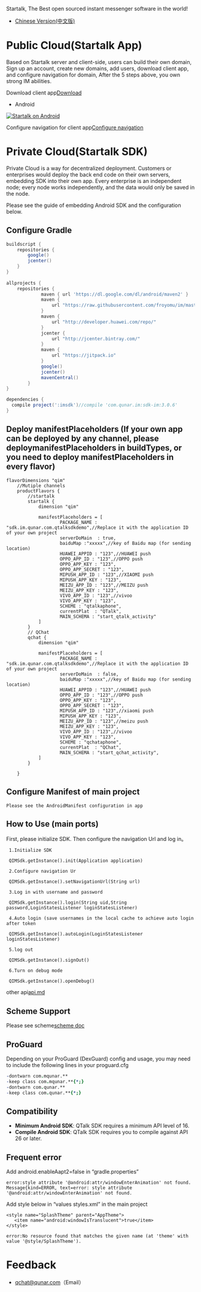Startalk, The Best open sourced instant messenger software in the world!
* [Chinese Version(中文版)](https://github.com/qunarcorp/imsdk-android/blob/master/README_zh_CN.md)

Public Cloud(Startalk App)
=====
Based on Startalk server and client-side, users can build their own domain,
Sign up an account, create new domains, add users, download client app, and configure navigation for domain,
After the 5 steps above, you own strong IM abilities.

Download client app[Download](https://im.qunar.com/new/#/download)

- Android

[![Startalk on Android](https://s.qunarzz.com/qtalk_official_web/pages/download/android.png)](https://qt.qunar.com/downloads/qtalk_android.apk)

Configure navigation for client app[Configure navigation](https://im.qunar.com/new/#/platform/access_guide/manage_nav?id=manage_nav_mb)

Private Cloud(Startalk SDK)
=====
Private Cloud is a way for decentralized deployment. Customers or enterprises would deploy the back end code on their own servers, embedding SDK into their own app. Every enterprise is an independent node; every node works independently, and the data would only be saved in the node.  

Please see the guide of embedding Android SDK and the configuration below.

Configure Gradle
--------
```gradle
buildscript {
    repositories {
        google()
        jcenter()
    }
}
 
allprojects {
    repositories {
             maven { url 'https://dl.google.com/dl/android/maven2' }
             maven {
                 url "https://raw.githubusercontent.com/froyomu/im/master"
             }
             maven {
                 url "http://developer.huawei.com/repo/"
             }
             jcenter {
                 url "http://jcenter.bintray.com/"
             }
             maven {
                 url "https://jitpack.io"
             }
             google()
             jcenter()
             mavenCentral()
        }
}
```

```gradle
dependencies {
  compile project(':imsdk')//compile 'com.qunar.im:sdk-im:3.0.6'
}
```

Deploy manifestPlaceholders (If your own app can be deployed by any channel, please deploymanifestPlaceholders in buildTypes, or you need to deploy manifestPlaceholders in every flavor)
--------

```manifestPlaceholders
flavorDimensions "qim"
    //Mutiple channels
    productFlavors {
        //startalk
        startalk {
            dimension "qim"

            manifestPlaceholders = [
                    PACKAGE_NAME : "sdk.im.qunar.com.qtalksdkdemo",//Replace it with the application ID of your own project
                    serverDoMain  : true,
                    baiduMap :"xxxxx",//key of Baidu map (for sending location)
                    HUAWEI_APPID : "123",//HUAWEI push
                    OPPO_APP_ID : "123",//OPPO push
                    OPPO_APP_KEY : "123",
                    OPPO_APP_SECRET : "123",
                    MIPUSH_APP_ID : "123",//XIAOMI push
                    MIPUSH_APP_KEY : "123",
                    MEIZU_APP_ID : "123",//MEIZU push
                    MEIZU_APP_KEY : "123",
                    VIVO_APP_ID : "123",//vivoo
                    VIVO_APP_KEY : "123",
                    SCHEME : "qtalkaphone",
                    currentPlat  : "QTalk",
                    MAIN_SCHEMA : "start_qtalk_activity"
            ]
        }
        // QChat
        qchat {
            dimension "qim"

            manifestPlaceholders = [
                    PACKAGE_NAME : "sdk.im.qunar.com.qtalksdkdemo",//Replace it with the application ID of your own project
                    serverDoMain  : false,
                    baiduMap :"xxxxx",//key of Baidu map (for sending location)
                    HUAWEI_APPID : "123",//HUAWEI push
                    OPPO_APP_ID : "123",//OPPO push
                    OPPO_APP_KEY : "123",
                    OPPO_APP_SECRET : "123",
                    MIPUSH_APP_ID : "123",//xiaomi push
                    MIPUSH_APP_KEY : "123",
                    MEIZU_APP_ID : "123",//meizu push
                    MEIZU_APP_KEY : "123",
                    VIVO_APP_ID : "123",//vivoo
                    VIVO_APP_KEY : "123",
                    SCHEME : "qchataphone",
                    currentPlat  : "QChat",
                    MAIN_SCHEMA : "start_qchat_activity",
            ]
        }

    }
```
Configure Manifest of main project
--------

```
Please see the AndroidManifest configuration in app
```
How to Use (main ports)
--------
First, please initialize SDK. Then configure the navigation Url and log in。
 ```init
  1.Initialize SDK
  
  QIMSdk.getInstance().init(Application application)
  ```
 ```config
  2.Configure navigation Ur
  
  QIMSdk.getInstance().setNavigationUrl(String url)
  ```  
 ```login
  3.Log in with username and password
  
  QIMSdk.getInstance().login(String uid,String password,LoginStatesListener loginStatesListener)
  ```   
 ```Autologin
  4.Auto login (save usernames in the local cache to achieve auto login after token
  
  QIMSdk.getInstance().autoLogin(LoginStatesListener loginStatesListener)
  ```   
 ```logout
  5.log out
  
  QIMSdk.getInstance().signOut()
  ```
 ```debug
  6.Turn on debug mode

  QIMSdk.getInstance().openDebug()
  ```
  other api[api.md](doc/api.md)

  
Scheme Support
--------
Please see scheme[scheme doc](https://github.com/qunarcorp/imsdk-android/wiki/Scheme-Support)

ProGuard
--------
Depending on your ProGuard (DexGuard) config and usage, you may need to include the following lines in your proguard.cfg

```pro
-dontwarn com.mqunar.**
-keep class com.mqunar.**{*;}
-dontwarn com.qunar.**
-keep class com.qunar.**{*;}
```

Compatibility
-------------

 * **Minimum Android SDK**: QTalk SDK requires a minimum API level of 16.
 * **Compile Android SDK**: QTalk SDK requires you to compile against API 26 or later.
 
Frequent error
--------
Add android.enableAapt2=false in “gradle.properties”
```error1
error:style attribute '@android:attr/windowEnterAnimation' not found.
Message{kind=ERROR, text=error: style attribute '@android:attr/windowEnterAnimation' not found.
```
Add style below in “values styles.xml” in the main project
```style
<style name="SplashTheme" parent="AppTheme">
   <item name="android:windowIsTranslucent">true</item>
</style>
```

```error2
﻿error:No resource found that matches the given name (at 'theme' with value '@style/SplashTheme').
```


Feedback
=====
-   qchat@qunar.com（Email）
